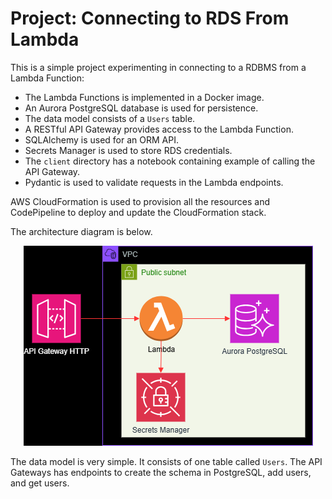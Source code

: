 # Project: Connecting to RDS From Lambda

This is a simple project experimenting in connecting to a RDBMS from a Lambda Function:

* The Lambda Functions is implemented in a Docker image. 
* An Aurora PostgreSQL database is used for persistence.
* The data model consists of a `Users` table.
* A RESTful API Gateway provides access to the Lambda Function.
* SQLAlchemy is used for an ORM API.
* Secrets Manager is used to store RDS credentials. 
* The `client` directory has a notebook containing example of calling the API Gateway.
* Pydantic is used to validate requests in the Lambda endpoints.

AWS CloudFormation is used to provision all the resources and CodePipeline to deploy and update the CloudFormation stack. 

The architecture diagram is below.

<p align="center">
  <img src="./assets/img/LambdaRDS.png" />
</p>

The data model is very simple. It consists of one table called `Users`. The API Gateways has endpoints to create the schema in PostgreSQL, add users, and get users. 

